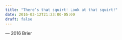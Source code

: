 ```yaml
---
title: "There’s that squirt! Look at that squirt!"
date: 2016-03-12T21:23:00-05:00
draft: false
---
```

— 2016 Brier